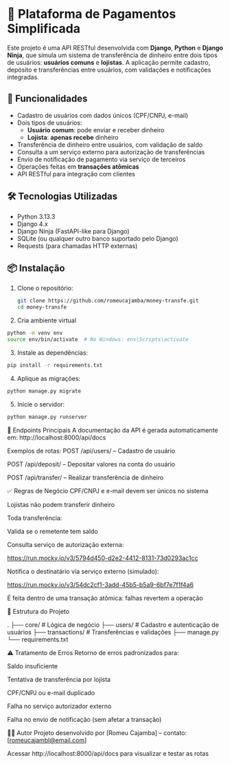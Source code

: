 # 💸 Plataforma de Pagamentos Simplificada

Este projeto é uma API RESTful desenvolvida com **Django**, **Python** e **Django Ninja**, que simula um sistema de transferência de dinheiro entre dois tipos de usuários: **usuários comuns** e **lojistas**. A aplicação permite cadastro, depósito e transferências entre usuários, com validações e notificações integradas.

## 🚀 Funcionalidades

- Cadastro de usuários com dados únicos (CPF/CNPJ, e-mail)
- Dois tipos de usuários:
  - **Usuário comum**: pode enviar e receber dinheiro
  - **Lojista**: **apenas recebe** dinheiro
- Transferência de dinheiro entre usuários, com validação de saldo
- Consulta a um serviço externo para autorização de transferências
- Envio de notificação de pagamento via serviço de terceiros
- Operações feitas em **transações atômicas**
- API RESTful para integração com clientes

## 🛠 Tecnologias Utilizadas

- Python 3.13.3
- Django 4.x
- Django Ninja (FastAPI-like para Django)
- SQLite (ou qualquer outro banco suportado pelo Django)
- Requests (para chamadas HTTP externas)

## 📦 Instalação

1. Clone o repositório:
   ```bash
   git clone https://github.com/romeucajamba/money-transfe.git
   cd money-transfe

2. Cria ambiente virtual
```bash
python -m venv env
source env/bin/activate  # No Windows: env\Scripts\activate
```
3. Instale as dependências:
```bash
pip install -r requirements.txt
```

4. Aplique as migrações:
```bash
python manage.py migrate
```

5. Inicie o servidor:
```bash
python manage.py runserver
```
📌 Endpoints Principais
A documentação da API é gerada automaticamente em:
http://localhost:8000/api/docs

Exemplos de rotas:
POST /api/users/ – Cadastro de usuário

POST /api/deposit/ – Depositar valores na conta do usuário

POST /api/transfer/ – Realizar transferência de dinheiro

✅ Regras de Negócio
CPF/CNPJ e e-mail devem ser únicos no sistema

Lojistas não podem transferir dinheiro

Toda transferência:

Valida se o remetente tem saldo

Consulta serviço de autorização externa:

https://run.mocky.io/v3/5794d450-d2e2-4412-8131-73d0293ac1cc

Notifica o destinatário via serviço externo (simulado):

https://run.mocky.io/v3/54dc2cf1-3add-45b5-b5a9-6bf7e7f1f4a6

É feita dentro de uma transação atômica: falhas revertem a operação

📂 Estrutura do Projeto

.
├── core/                   # Lógica de negócio
├── users/                  # Cadastro e autenticação de usuários
├── transactions/           # Transferências e validações
├── manage.py
└── requirements.txt

⚠️ Tratamento de Erros
Retorno de erros padronizados para:

Saldo insuficiente

Tentativa de transferência por lojista

CPF/CNPJ ou e-mail duplicado

Falha no serviço autorizador externo

Falha no envio de notificação (sem afetar a transação)

🧑‍💻 Autor
Projeto desenvolvido por [Romeu Cajamba] – contato: [romeucajambl@email.com]


Acessar http://localhost:8000/api/docs para visualizar e testar as rotas
